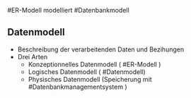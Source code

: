 #ER-Modell modelliert #Datenbankmodell

## Datenmodell
- Beschreibung der verarbeitenden Daten und Bezihungen
- Drei Arten
	- Konzeptionnelles Datenmodell ( #ER-Modell )
	- Logisches Datenmodell ( #Datenmodell)
	- Physisches Datenmodell (Speicherung mit #Datenbankmanagementsystem )